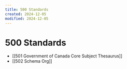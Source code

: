 ```yaml
---
title: 500 Standards
created: 2024-12-05
modified: 2024-12-05
---
```

# 500 Standards
- [[501 Government of Canada Core Subject Thesaurus]]
- [[502 Schema Org]]